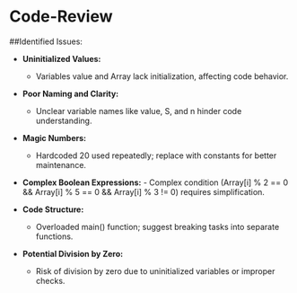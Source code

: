 # Code-Review

##Identified Issues:
- **Uninitialized Values:**
   - Variables value and Array lack initialization, affecting code behavior.

- **Poor Naming and Clarity:**
    - Unclear variable names like value, S, and n hinder code understanding.

- **Magic Numbers:**
     - Hardcoded 20 used repeatedly; replace with constants for better maintenance.

- **Complex Boolean Expressions:**
      - Complex condition (Array[i] % 2 == 0 && Array[i] % 5 == 0 && Array[i] % 3 != 0) requires simplification.

- **Code Structure:**
  - Overloaded main() function; suggest breaking tasks into separate functions.

- **Potential Division by Zero:**
   - Risk of division by zero due to uninitialized variables or improper checks.
